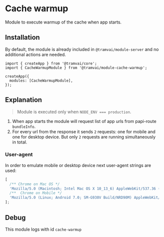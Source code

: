 # Cache warmup

Module to execute warmup of the cache when app starts.

## Installation

By default, the module is already included in `@tramvai/module-server` and no additional actions are needed.

```tsx
import { createApp } from '@tramvai/core';
import { CacheWarmupModule } from '@tramvai/module-cache-warmup';

createApp({
  modules: [CacheWarmupModule],
});
```

## Explanation

> Module is executed only when `NODE_ENV === production`.

1. When app starts the module will request list of app urls from papi-route `bundleInfo`.
2. For every url from the response it sends `2` requests: one for mobile and one for desktop device. But only `2` requests are running simultaneously in total.

### User-agent

In order to emulate mobile or desktop device next user-agent strings are used:

```js
[
  /** Chrome on Mac OS */
  'Mozilla/5.0 (Macintosh; Intel Mac OS X 10_13_6) AppleWebKit/537.36 (KHTML, like Gecko) Chrome/80.0.3987.87 Safari/537.36',
  /**  Chrome on Mobile */
  'Mozilla/5.0 (Linux; Android 7.0; SM-G930V Build/NRD90M) AppleWebKit/537.36 (KHTML, like Gecko) Chrome/59.0.3071.125 Mobile Safari/537.36',
];
```

## Debug

This module logs with id `cache-warmup`
